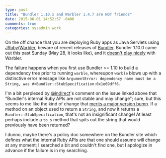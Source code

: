 ```yaml
---
type: post
title: "Bundler 1.10.x and Warbler 1.4.7 are NOT friends"
date: 2015-06-01 14:52:57 -0400
comments: true
categories: sysadmin work
---
```

On the off chance that you are deploying Ruby apps as Java Servlets using [JRuby](http://jruby.org/)/[Warbler](https://github.com/jruby/warbler), beware of recent releases of [Bundler](http://bundler.io).  Bundler 1.10.0 came out this past Sunday (May 28, it looks like), and it [doesn't play nicely](https://github.com/bundler/bundler/issues/3691) with Warbler.

The failure happens when you first use Bundler >= 1.10 to build a dependency tree prior to running `warble`, whereupon `warble` blows up with a distinctive error message like `ArgumentError: dependency name must be a String, was #<Bundler::StubSpecification:0x1e69dff6`.

I'm a bit perplexed by [@indirect](https://github.com/indirect)'s comment on the issue linked above that "Bundler's internal Ruby APIs are not stable and may change"; sure, but this seems to me like the kind of change that [merits a major version bump](http://semver.org).  If a method on an object used to return a `String`, and now it returns a `Bundler::StubSpecification`, that's not an insignificant change!  At least perhaps include a `to_s` method that spits out the string that would previously have been returned?

I dunno, maybe there's a policy doc somewhere on the Bundler site which defines what the internal Ruby APIs are that one should assume will change at any moment; I searched a bit and couldn't find one, but I apologize in advance if the failure is in my searching.
